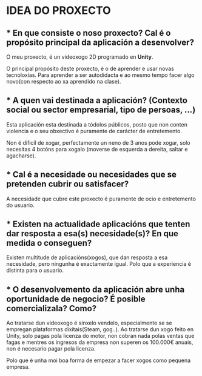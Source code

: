 # IDEA DO PROXECTO

## * En que consiste o noso proxecto? Cal é o propósito principal da aplicación a desenvolver?
  
O meu proxecto, é un videoxogo 2D programado en **Unity**.

O principal propósito deste proxecto, é o de aprender e usar novas tecnoloxías. Para aprender a ser autodidacta e ao mesmo tempo facer algo novo(con respecto ao xa aprendido na clase).


## * A quen vai destinada a aplicación? (Contexto social ou sector empresarial, tipo de persoas, ...)

Esta aplicación esta destinada a tódolos públicos, posto que non conten violencia e o seu obxectivo é puramente de carácter de entretemento.

Non é dificíl de xogar, perfectamente un neno de 3 anos pode xogar, solo necesitas 4 botóns para xogalo (moverse de esquerda  a dereita, saltar e agacharse).

## * Cal é a necesidade ou necesidades que se pretenden cubrir ou satisfacer? 

A necesidade que cubre este proxecto é puramente de ocio e entretemento do usuario.

## * Existen na actualidade aplicacións que tenten dar resposta a esa(s) necesidade(s)? En que medida o conseguen? 

Existen multitude de aplicacións(xogos), que dan resposta a esa necesidade, pero ningunha é exactamente igual. Polo que a experiencia é distinta para o usuario.

## * O desenvolvemento da aplicación abre unha oportunidade de negocio? É posible comercializala? Como?

Ao tratarse dun videoxogo é sinxelo vendelo, especialmente se se empregan plataformas dixitais(Steam, gog..). Ao tratarse dun xogo feito en Unity, solo pagas pola licenza do motor, non cobran nada polas ventas que fagas e mentres os ingresos da empresa non superen os 100.000€ anuais, non é necesario pagar pola licenza.

Polo que é unha moi boa forma de empezar a facer xogos como pequena empresa.
